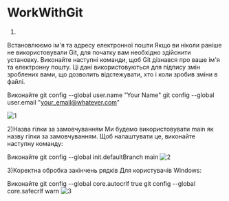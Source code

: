 # WorkWithGit
1)
Встановлюємо ім'я та адресу електронної пошти
Якщо ви ніколи раніше не використовували Git, для початку вам необхідно здійснити установку. Виконайте наступні команди, щоб Git дізнався про ваше ім'я та електронну пошту. Ці дані використовуються для підпису змін зроблених вами, що дозволить відстежувати, хто і коли зробив зміни в файлі.

Виконайте
git config --global user.name "Your Name"
git config --global user.email "your_email@whatever.com"

![1](1.1.png)

2)Назва гілки за замовчуванням
Ми будемо використовувати main як назву гілки за замовчуванням. Щоб налаштувати це, виконайте наступну команду:

Виконайте
git config --global init.defaultBranch main
![2](1.2.png)

3)Коректна обробка закінчень рядків
Для користувачів Windows:

Виконайте
git config --global core.autocrlf true
git config --global core.safecrlf warn
![3](1.3.png)
